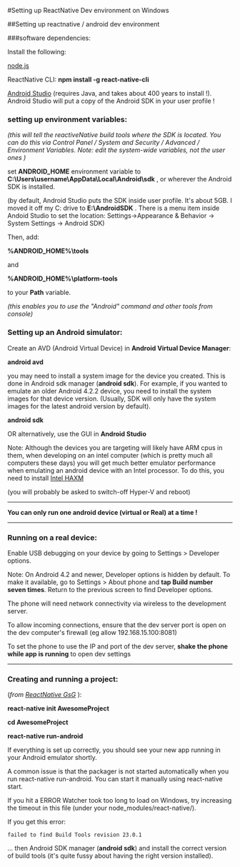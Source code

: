#Setting up ReactNative Dev environment on Windows

##Setting up reactnative / android dev environment

###software dependencies:

Install the following:

[node.js](https://nodejs.org/en/ "node.js")

ReactNative CLI: **npm install -g react-native-cli** 

[Android Studio](https://developer.android.com/studio/install.html) (requires Java, and takes about 400 years to install !). Android Studio will put a copy of the Android SDK in your user profile !

### setting up environment variables:

*(this will tell the reactiveNative build tools where the SDK is located. You can do this via Control Panel / System and Security / Advanced / Environment Variables. Note: edit the system-wide variables, not the user ones )*

set **ANDROID_HOME** environment variable to **C:\Users\username\AppData\Local\Android\sdk** , or wherever the Android SDK is installed. 

(by default, Android Studio puts the SDK inside user profile. It's about 5GB. I moved it off my C: drive to **E:\AndroidSDK** . There is a menu item inside Andoid Studio to set the location: Settings->Appearance & Behavior -> System Settings -> Android SDK)

Then, add: 

**%ANDROID\_HOME%\\tools** 

and

**%ANDROID\_HOME%\\platform-tools**

to your **Path** variable.

*(this enables you to use the "Android" command and other tools from console)*

### Setting up an Android simulator: 

Create an AVD (Android Virtual Device) in **Android Virtual Device Manager**:

**android avd**

you may need to install a system image for the device you created. This is done in Android sdk manager (**android sdk**). For example, if you wanted to emulate an older Android 4.2.2 device, you need to install the system images for that device version. (Usually, SDK will only have the system images for the latest android version by default). 

**android sdk**

OR alternatively, use the GUI in **Android Studio**
 
Note: Although the devices you are targeting will likely have ARM cpus in them, when developing on an intel computer (which is pretty much all computers these days) you will get much better emulator performance when emulating an android device with an Intel processor. To do this, you need to install [Intel HAXM](https://software.intel.com/en-us/android/articles/intel-hardware-accelerated-execution-manager "Intel HAXM")

(you will probably be asked to switch-off Hyper-V and reboot)

---


**You can only run one android device (virtual or Real) at a time !**

---



### Running on a real device:

Enable USB debugging on your device by going to Settings > Developer options. 

Note: On Android 4.2 and newer, Developer options is hidden by default. To make it available, go to Settings > About phone and **tap Build number seven times**. Return to the previous screen to find Developer options.

The phone will need network connectivity via wireless to the development server.

To allow incoming connections, ensure that the dev server port is open on the dev computer's firewall (eg allow 192.168.15.100:8081)

To set the phone to use the IP and port of the dev server, **shake the phone while app is running** to open dev settings

---

### Creating and running a project:

(*from [ReactNative GsG](https://facebook.github.io/react-native/docs/getting-started.html)* ):

**react-native init AwesomeProject**

**cd AwesomeProject**

**react-native run-android**

If everything is set up correctly, you should see your new app running in your Android emulator shortly.

A common issue is that the packager is not started automatically when you run react-native run-android. You can start it manually using react-native start.

If you hit a ERROR Watcher took too long to load on Windows, try increasing the timeout in this file (under your node_modules/react-native/).


If you get this error: 

	failed to find Build Tools revision 23.0.1

... then Android SDK manager (**android sdk**) and install the correct version of build tools (it's quite fussy about having the right version installed). 
